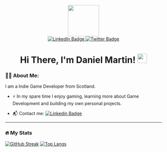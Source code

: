 <div id="header" align="center">
  <img src="https://media.giphy.com/media/M9gbBd9nbDrOTu1Mqx/giphy.gif" width="100"/>

<div id="badges">
    <a href="https://www.linkedin.com/in/daniel-martin-b1a413111/">
    <img src="https://img.shields.io/badge/LinkedIn-blue?style=for-the-badge&logo=linkedin&logoColor=white" alt="LinkedIn Badge"/>
    </a>
    <a href="https://twitter.com/DanielMartinGit">
    <img src="https://img.shields.io/badge/Twitter-blue?style=for-the-badge&logo=twitter&logoColor=white" alt="Twitter Badge"/>
    </a>
</div>

<img src="https://komarev.com/ghpvc/?username=DanielMartinDev&style=flat-square&color=blue" alt=""/>


<h1>
    Hi There, I'm Daniel Martin!
    <img src="https://media.giphy.com/media/hvRJCLFzcasrR4ia7z/giphy.gif" width="30px"/>
</h1>

</div>

### 👨‍💻 About Me:
I am a Indie Game Developer from Scotland.

- ⚡ In my spare time I enjoy gaming, learning more about Game Development and building my own personal projects.

- 📬 Contact me: [![Linkedin Badge](https://img.shields.io/badge/-DanielMartinGit-blue?style=flat&logo=Linkedin&logoColor=white)](https://www.linkedin.com/in/daniel-martin-b1a413111/)

---

### 🔥 My Stats
[![GitHub Streak](http://github-readme-streak-stats.herokuapp.com?user=DanielMartinDev&theme=dark&hide_border=true&date_format=M%20j%5B%2C%20Y%5D)](https://git.io/streak-stats)
[![Top Langs](https://github-readme-stats.vercel.app/api/top-langs/?username=DanielMartinDev&show_icons=true&theme=dark)](https://github.com/anuraghazra/github-readme-stats)
